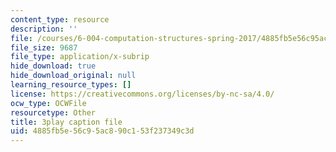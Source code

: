 ```yaml
---
content_type: resource
description: ''
file: /courses/6-004-computation-structures-spring-2017/4885fb5e56c95ac890c153f237349c3d_JSm74ghAvJc.vtt
file_size: 9687
file_type: application/x-subrip
hide_download: true
hide_download_original: null
learning_resource_types: []
license: https://creativecommons.org/licenses/by-nc-sa/4.0/
ocw_type: OCWFile
resourcetype: Other
title: 3play caption file
uid: 4885fb5e-56c9-5ac8-90c1-53f237349c3d
---
```

